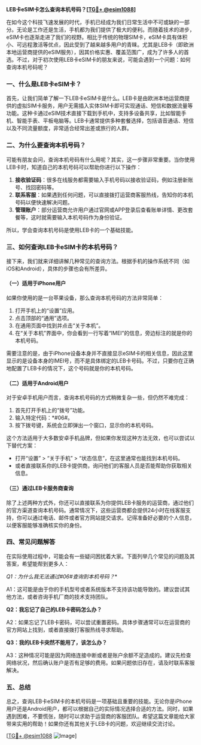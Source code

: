**LEB卡eSIM卡怎么查询本机号码？[[TG💪+ @esim1088](https://t.me/s/esim1088)]**

在如今这个科技飞速发展的时代，手机已经成为我们日常生活中不可或缺的一部分。无论是工作还是生活，手机都为我们提供了极大的便利。而随着技术的进步，eSIM卡也逐渐走进了我们的视野。相比于传统的物理SIM卡，eSIM卡具有体积小、可远程激活等优点，因此受到了越来越多用户的青睐。尤其是LEB卡（即欧洲本地运营商提供的eSIM服务），因其价格实惠、覆盖范围广，成为了许多人的首选。不过，对于初次使用LEB卡eSIM卡的朋友来说，可能会遇到一个问题：如何查询本机号码呢？

### 一、什么是LEB卡eSIM卡？

首先，让我们简单了解一下LEB卡eSIM卡是什么。LEB卡是由欧洲本地运营商提供的虚拟SIM卡服务，用户无需插入实体SIM卡即可实现通话、短信和数据流量等功能。这种卡通过eSIM技术直接下载到手机中，支持多设备共享，比如智能手机、智能手表、平板电脑等。LEB卡通常提供多种套餐选择，包括语音通话、短信以及不同流量额度，非常适合经常出差或旅行的人群。

### 二、为什么要查询本机号码？

可能有朋友会问，查询本机号码有什么用呢？其实，这一步骤非常重要。当你使用LEB卡时，知道自己的本机号码可以帮助你进行以下操作：

1. **接收验证码**：很多在线服务都需要输入手机号码以接收验证码，例如注册新账号、找回密码等。
2. **联系客服**：如果遇到任何问题，可以直接拨打运营商客服热线，告知你的本机号码以便快速解决问题。
3. **管理账户**：部分运营商允许用户通过官网或APP登录后查看账单详情、更改套餐等，这时就需要输入本机号码作为身份验证。

所以，学会查询本机号码是使用LEB卡的一个基础技能。

### 三、如何查询LEB卡eSIM卡的本机号码？

接下来，我们就来详细讲解几种常见的查询方法。根据手机的操作系统不同（如iOS和Android），具体的步骤也会有所差异。

#### （一）适用于iPhone用户

如果你使用的是一台苹果设备，那么查询本机号码的方法非常简单：

1. 打开手机上的“设置”应用。
2. 点击顶部的“通用”选项。
3. 在通用页面中找到并点击“关于本机”。
4. 在“关于本机”界面中，你会看到一行写着“IMEI”的信息，旁边标注的就是你的本机号码。

需要注意的是，由于iPhone设备本身并不直接显示eSIM卡的相关信息，因此这里显示的是设备本身的IMEI号，而不是具体绑定的LEB卡号码。不过，只要你在正确地配置了LEB卡的情况下，这个号码就是你的本机号码。

#### （二）适用于Android用户

对于安卓手机用户而言，查询本机号码的方式稍微复杂一些，但仍然不难完成：

1. 首先打开手机上的“拨号”功能。
2. 输入特定代码：*#06#。
3. 按下拨号键，系统会立即弹出一个窗口，显示你的本机号码。

这个方法适用于大多数安卓手机品牌，但如果你发现这种方法无效，也可以尝试以下替代方案：

- 打开“设置” > “关于手机” > “状态信息”，在这里通常也能找到本机号码。
- 或者直接联系你的LEB卡提供商，询问他们的客服人员是否能帮助你获取相关信息。

#### （三）通过LEB卡服务商查询

除了上述两种方式外，你还可以直接联系为你提供LEB卡服务的运营商，通过他们的官方渠道查询本机号码。通常情况下，这些运营商都会提供24小时在线客服支持，你可以通过电话、邮件或者官方网站提交请求。记得准备好必要的个人信息，以便客服能够准确核实你的身份。

### 四、常见问题解答

在实际使用过程中，可能会有一些疑问困扰着大家。下面列举几个常见的问题及其答案，希望能帮到更多人：

**Q1：为什么我无法通过*#06#查询到本机号码？**

A1：这可能是由于你的手机型号或者系统版本不支持该功能导致的。建议尝试其他方法，或者咨询手机厂商的技术支持团队。

**Q2：我忘记了自己的LEB卡密码怎么办？**

A2：如果忘记了LEB卡密码，可以尝试重置密码。具体步骤通常可以在运营商的官方网站上找到，或者直接拨打客服热线寻求帮助。

**Q3：我的LEB卡突然不能用了，该怎么办？**

A3：这种情况可能是因为网络连接中断或者是账户余额不足造成的。建议先检查网络状况，然后确认账户是否有足够的费用。如果问题依旧存在，请及时联系客服解决。

### 五、总结

总之，查询LEB卡eSIM卡的本机号码是一项基础且重要的技能。无论你是iPhone用户还是Android用户，都可以根据自己的实际情况选择合适的方法。同时，如果遇到困难，不要慌张，随时可以求助于运营商的客服团队。希望这篇文章能给大家带来实用的帮助！如果你还有其他关于LEB卡的问题，欢迎继续交流讨论。

[[TG💪+ @esim1088](https://t.me/s/esim1088) ![Image](https://i.postimg.cc/4NQfJmqS/Snipaste-2025-05-13-00-14-12.png)]